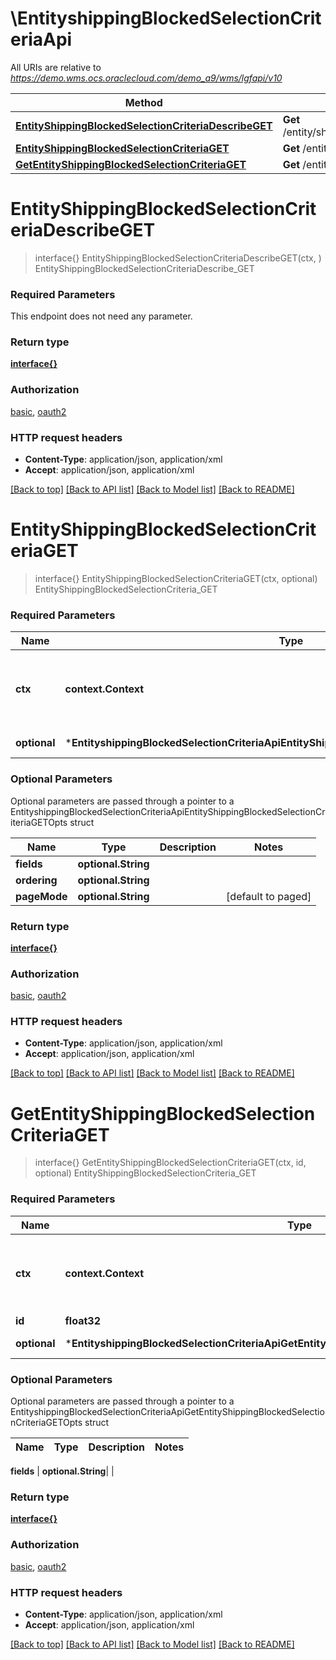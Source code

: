 # \EntityshippingBlockedSelectionCriteriaApi

All URIs are relative to *https://demo.wms.ocs.oraclecloud.com/demo_a9/wms/lgfapi/v10*

Method | HTTP request | Description
------------- | ------------- | -------------
[**EntityShippingBlockedSelectionCriteriaDescribeGET**](EntityshippingBlockedSelectionCriteriaApi.md#EntityShippingBlockedSelectionCriteriaDescribeGET) | **Get** /entity/shipping_blocked_selection_criteria/describe | EntityShippingBlockedSelectionCriteriaDescribe_GET
[**EntityShippingBlockedSelectionCriteriaGET**](EntityshippingBlockedSelectionCriteriaApi.md#EntityShippingBlockedSelectionCriteriaGET) | **Get** /entity/shipping_blocked_selection_criteria | EntityShippingBlockedSelectionCriteria_GET
[**GetEntityShippingBlockedSelectionCriteriaGET**](EntityshippingBlockedSelectionCriteriaApi.md#GetEntityShippingBlockedSelectionCriteriaGET) | **Get** /entity/shipping_blocked_selection_criteria/{id} | EntityShippingBlockedSelectionCriteria_GET


# **EntityShippingBlockedSelectionCriteriaDescribeGET**
> interface{} EntityShippingBlockedSelectionCriteriaDescribeGET(ctx, )
EntityShippingBlockedSelectionCriteriaDescribe_GET



### Required Parameters
This endpoint does not need any parameter.

### Return type

[**interface{}**](interface{}.md)

### Authorization

[basic](../README.md#basic), [oauth2](../README.md#oauth2)

### HTTP request headers

 - **Content-Type**: application/json, application/xml
 - **Accept**: application/json, application/xml

[[Back to top]](#) [[Back to API list]](../README.md#documentation-for-api-endpoints) [[Back to Model list]](../README.md#documentation-for-models) [[Back to README]](../README.md)

# **EntityShippingBlockedSelectionCriteriaGET**
> interface{} EntityShippingBlockedSelectionCriteriaGET(ctx, optional)
EntityShippingBlockedSelectionCriteria_GET



### Required Parameters

Name | Type | Description  | Notes
------------- | ------------- | ------------- | -------------
 **ctx** | **context.Context** | context for authentication, logging, cancellation, deadlines, tracing, etc.
 **optional** | ***EntityshippingBlockedSelectionCriteriaApiEntityShippingBlockedSelectionCriteriaGETOpts** | optional parameters | nil if no parameters

### Optional Parameters
Optional parameters are passed through a pointer to a EntityshippingBlockedSelectionCriteriaApiEntityShippingBlockedSelectionCriteriaGETOpts struct

Name | Type | Description  | Notes
------------- | ------------- | ------------- | -------------
 **fields** | **optional.String**|  | 
 **ordering** | **optional.String**|  | 
 **pageMode** | **optional.String**|  | [default to paged]

### Return type

[**interface{}**](interface{}.md)

### Authorization

[basic](../README.md#basic), [oauth2](../README.md#oauth2)

### HTTP request headers

 - **Content-Type**: application/json, application/xml
 - **Accept**: application/json, application/xml

[[Back to top]](#) [[Back to API list]](../README.md#documentation-for-api-endpoints) [[Back to Model list]](../README.md#documentation-for-models) [[Back to README]](../README.md)

# **GetEntityShippingBlockedSelectionCriteriaGET**
> interface{} GetEntityShippingBlockedSelectionCriteriaGET(ctx, id, optional)
EntityShippingBlockedSelectionCriteria_GET



### Required Parameters

Name | Type | Description  | Notes
------------- | ------------- | ------------- | -------------
 **ctx** | **context.Context** | context for authentication, logging, cancellation, deadlines, tracing, etc.
  **id** | **float32**|  | 
 **optional** | ***EntityshippingBlockedSelectionCriteriaApiGetEntityShippingBlockedSelectionCriteriaGETOpts** | optional parameters | nil if no parameters

### Optional Parameters
Optional parameters are passed through a pointer to a EntityshippingBlockedSelectionCriteriaApiGetEntityShippingBlockedSelectionCriteriaGETOpts struct

Name | Type | Description  | Notes
------------- | ------------- | ------------- | -------------

 **fields** | **optional.String**|  | 

### Return type

[**interface{}**](interface{}.md)

### Authorization

[basic](../README.md#basic), [oauth2](../README.md#oauth2)

### HTTP request headers

 - **Content-Type**: application/json, application/xml
 - **Accept**: application/json, application/xml

[[Back to top]](#) [[Back to API list]](../README.md#documentation-for-api-endpoints) [[Back to Model list]](../README.md#documentation-for-models) [[Back to README]](../README.md)


